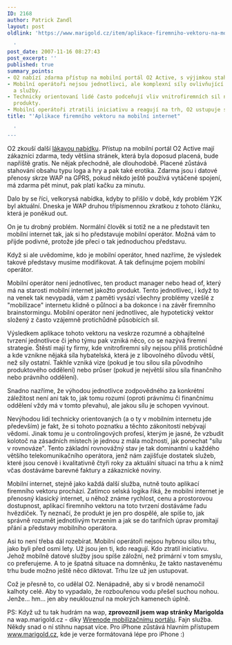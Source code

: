 ```yaml
---
ID: 2168
author: Patrick Zandl
layout: post
oldlink: 'https://www.marigold.cz/item/aplikace-firemniho-vektoru-na-mobilni-internet

  '
post_date: 2007-11-16 08:27:43
post_excerpt: ''
published: true
summary_points:
- O2 nabízí zdarma přístup na mobilní portál O2 Active, s výjimkou stahování a erotiky.
- Mobilní operátoři nejsou jednotlivci, ale komplexní síly ovlivňující firemní strategie
  a služby.
- Technicky orientovaní lidé často podceňují vliv vnitrofiremních sil na výsledné
  produkty.
- Mobilní operátoři ztratili iniciativu a reagují na trh, O2 ustupuje s nabídkou zdarma.
title: "'Aplikace firemního vektoru na mobilní internet"

  '
---
```


O2 zkouší další <a href="http://zdarmavmobilu.o2active.cz/">lákavou nabídku</a>. Přístup na mobilní portál O2 Active mají zákazníci zdarma, tedy většina stránek, která byla doposud placená, bude napříště gratis. Ne nějak přechodně, ale dlouhodobě. Placené zůstává stahování obsahu typu loga a hry a pak také erotika. Zdarma jsou i datové přenosy skrze WAP na GPRS, pokud někdo ještě používá vytáčené spojení, má zdarma pět minut, pak platí kačku za minutu. 

Dalo by se říci, velkorysá nabídka, kdyby to přišlo v době, kdy problém Y2K byl aktuální. Dneska je WAP druhou třípísmennou zkratkou z tohoto článku, která je poněkud out.

On je tu drobný problém. Normální člověk si totiž ne a ne představit ten mobilní internet tak, jak si ho představuje mobilní operátor. Možná vám to přijde podivné, protože jde přeci o tak jednoduchou představu. 

 Když si ale uvědomíme, kdo je mobilní operátor, hned nazříme, že výsledek takové představy musíme modifikovat. A tak  definujme pojem mobilní operátor. 

Mobilní operátor není jednotlivec, ten product manager nebo head of, který má na starosti mobilní internet jakožto produkt. Tento jednotlivec, i když to na venek tak nevypadá, vám z paměti vysází všechny problémy vzešlé z "mobilizace" internetu klidně o půlnoci a ba dokonce i na závěr firemního brainstormingu. Mobilní operátor není jednotlivec, ale hypotetický vektor složený z často  vzájemně protichůdně působících sil.  

Výsledkem aplikace tohoto vektoru na veskrze rozumné a obhajitelné tvrzení jednotlivce či jeho týmu pak vzniká něco, co se nazývá firemní strategie. Štěstí mají ty firmy, kde vnitrofiremní síly nejsou příliš protichůdné a kde vznikne nějaká síla hybatelská, která je z libovolného důvodu větší, než síly ostatní. Takhle vzniká vize (pokud je tou sílou síla původního produktového oddělení) nebo průser (pokud je největší silou síla finančního nebo právního oddělení).

Snadno nazříme, že výhodou jednotlivce zodpovědného za konkrétní záležitost není ani tak to, jak tomu rozumí (oproti právnímu či finančnímu oddělení vždy má v tomto převahu), ale jakou sílu je schopen vyvinout. 

Nevýhodou lidí technicky orientovaných (a o ty v mobilním internetu jde především) je fakt, že si tohoto poznatku a těchto zákonitostí nebývají vědomi. Jinak tomu je u controlingových profesí, kterým je jasné, že vzbudit kolotoč na zásadních místech je jednou z mála možností, jak ponechat "sílu v rovnováze". Tento základní rovnovážný stav je tak dominantní u každého většího telekomunikačního operátora, jenž nám zajišťuje dostatek služeb, které jsou cenově i kvalitativně čtyři roky za aktuální situací na trhu a k nimž včas dostáváme barevné faktury a zákaznické noviny. 

Mobilní internet, stejně jako každá další služba, nutně touto aplikací firemního vektoru prochází. Zatímco selská logika říká, že mobilní internet je přenosný klasický internet, u něhož známe rychlost, cenu a prostorovou dostupnost, aplikací firemního vektoru na toto tvrzení dostáváme řadu hvězdiček. Ty neznačí, že produkt je jen pro dospělé, ale spíše to, jak správně rozumět jednotlivým tvrzením a jak se do tarifních úprav promítají přání a představy mobilního operátora. 

Asi to není třeba dál rozebírat. Mobilní operátoři nejsou hybnou silou trhu, jako byli před osmi lety. Už jsou jen ti, kdo reagují. Kdo ztratil iniciativu. Jehož mobilně datové služby jsou spíše záložní, než primární v tom smyslu, co preferujeme. A to je špatná situace na domněnku, že takto nastavenému trhu bude možno ještě něco diktovat. Trhu lze už jen ustupovat. 

Což je přesně to, co udělal O2. Nenápadně, aby si v brodě nenamočil kalhoty celé.  Aby to vypadalo, že rozbouřenou vodu přešel suchou nohou. Jenže... hm... jen aby neuklouznul na mokrých kamenech úplně.

PS: Když už tu tak hudrám na wap, <b>zprovoznil jsem wap stránky Marigolda</b> na wap.marigold.cz - díky <a href="http://www.wirenode.com">Wirenode mobilizačnímu portálu</a>. Fajn služba. Někdy snad o ní stihnu napsat více. Pro iPhone zůstává hlavním přístupem www.marigold.cz, kde je verze formátovaná lépe pro iPhone :)